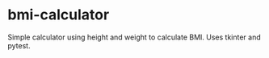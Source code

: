 # bmi-calculator
Simple calculator using height and weight to calculate BMI. Uses tkinter and pytest.
